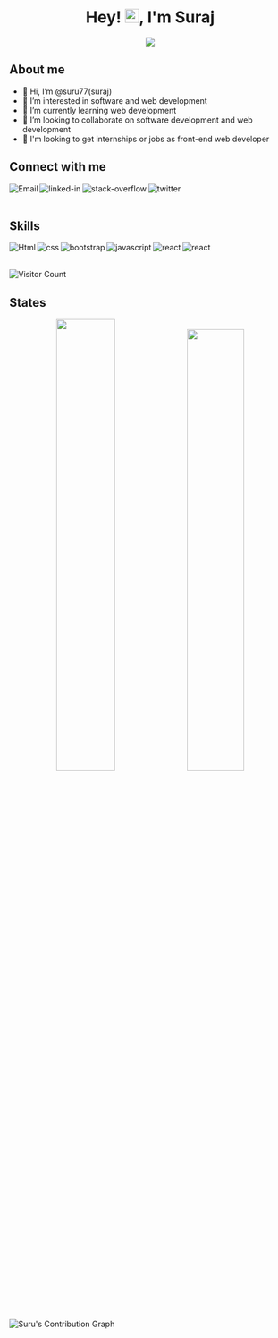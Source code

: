 

<h1 align="center">Hey! <img src="https://media.giphy.com/media/hvRJCLFzcasrR4ia7z/giphy.gif" width="25px">, I'm Suraj</h1>

<p align="center">
  <img src="https://readme-typing-svg.herokuapp.com?color=15c534&width=380&height=45&lines=Welcome+To+My+Profile+🤗;;Nice+To+Meet+You+🤝&center=true"></a>
</p>  

## About me

- 👋 Hi, I’m @suru77(suraj)
- 👀 I’m interested in software and web development
- 🌱 I’m currently learning web development
- 💞️ I’m looking to collaborate on software development and web development
-  :pray:  I'm looking to get internships or jobs as front-end web developer
## Connect with me



[<img align="left" alt="Email" src="https://img.shields.io/badge/linkedin-%230077B5.svg?&style=for-the-badge&logo=linkedin&logoColor=white" />](https://www.gmail.com/surajkumarlap70@gmail.com)

[<img align="left" alt="linked-in" src="https://img.shields.io/badge/linkedin-%230077B5.svg?&style=for-the-badge&logo=linkedin&logoColor=white" />](https://www.linkedin.com/in/suraj-kumar-a084a9206/)

[<img align="left" alt="stack-overflow" src="https://img.shields.io/badge/stack%20overflow-FE7A16?logo=stack-overflow&logoColor=white&style=for-the-badge" />](https://stackoverflow.com/users/16698725/suraj)


[<img align="left" alt="twitter" src="https://img.shields.io/badge/twitter%20-blue?logo=twitter&logoColor=white&style=for-the-badge" />](https://twitter.com/suru__77)

<br>
<br>

## Skills
<img align="left" alt="Html" src="https://img.shields.io/badge/html5-%23E34F26.svg?style=for-the-badge&logo=html5&logoColor=white" />
<img align="left" alt="css" src="https://img.shields.io/badge/css3-%231572B6.svg?style=for-the-badge&logo=css3&logoColor=white" />
<img align="left" alt="bootstrap" src="https://img.shields.io/badge/bootstrap-%23563D7C.svg?style=for-the-badge&logo=bootstrap&logoColor=white" />
<img align="left" alt="javascript" src="https://img.shields.io/badge/javascript-%23323330.svg?style=for-the-badge&logo=javascript&logoColor=%23F7DF1E" />
<img align="left" alt="react" src="https://img.shields.io/badge/Vue.js-35495E?style=for-the-badge&logo=vue.js&logoColor=4FC08D" />
<img align="left" alt="react" src="https://img.shields.io/badge/react%20-%2320232a.svg?&style=for-the-badge&logo=react&logoColor=%2361DAFB" />




<br>
<br>

![Visitor Count](https://profile-counter.glitch.me/suru77/count.svg)

## States

<p align="center">
  <img width="45.5%" src="https://github-readme-stats.vercel.app/api?username=suru77&theme=algolia&show_icons=true" />
  <img width="45%" src="https://github-readme-stats.vercel.app/api/top-langs/?username=suru77&layout=compact&theme=algolia" />
</p>

![Suru's Contribution Graph](https://activity-graph.herokuapp.com/graph?username=suru77&bg_color=000033&color=FFFFFF&line=6498b0&point=FFFFFF&theme=rogue&hide_border=true&area=true)
